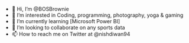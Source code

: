 - 👋 Hi, I’m @BOSBrownie
- 👀 I’m interested in Coding, programming, photography, yoga & gaming
- 🌱 I’m currently learning [Microsoft Power BI]
- 💞️ I’m looking to collaborate on any sports data
- 📫 How to reach me on Twitter at @nishdiwan94

<!---
BOSBrownie/BOSBrownie is a ✨ special ✨ repository because its `README.md` (this file) appears on your GitHub profile.
You can click the Preview link to take a look at your changes.
--->
